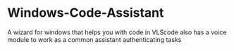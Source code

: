 # Windows-Code-Assistant
A wizard for windows that helps you with code in VLScode also has a voice module to work as a common assistant authenticating tasks
